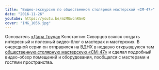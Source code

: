 ```yaml
---
title: "Видео-экскурсия по общественной столярной мастерской «СМ-47»"
date: "2016-11-26"
youtube: https://youtu.be/m2MUwcnRGvQ
cover: "IMG_1056.jpg"
---
```


Основатель [«Дара Труда»](http://ooley.ru/places/dar-truda/) Константин Скворцов взялся создать интересный и полезный видео-блог о мастерах и мастерских. В очередной серии он отправился на ВДНХ в недавно открывшуюся там [общественную столярную мастерскую «СМ-47»](http://ooley.ru/places/sm-47/) и сделал подробный видео-обзор помещений и оборудования, пообщался с мастерами и гостями пространства.
